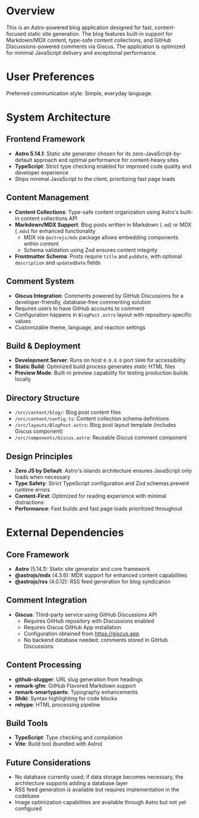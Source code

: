 # Overview

This is an Astro-powered blog application designed for fast, content-focused static site generation. The blog features built-in support for Markdown/MDX content, type-safe content collections, and GitHub Discussions-powered comments via Giscus. The application is optimized for minimal JavaScript delivery and exceptional performance.

# User Preferences

Preferred communication style: Simple, everyday language.

# System Architecture

## Frontend Framework
- **Astro 5.14.1**: Static site generator chosen for its zero-JavaScript-by-default approach and optimal performance for content-heavy sites
- **TypeScript**: Strict type checking enabled for improved code quality and developer experience
- Ships minimal JavaScript to the client, prioritizing fast page loads

## Content Management
- **Content Collections**: Type-safe content organization using Astro's built-in content collections API
- **Markdown/MDX Support**: Blog posts written in Markdown (`.md`) or MDX (`.mdx`) for enhanced functionality
  - MDX via `@astrojs/mdx` package allows embedding components within content
  - Schema validation using Zod ensures content integrity
- **Frontmatter Schema**: Posts require `title` and `pubDate`, with optional `description` and `updatedDate` fields

## Comment System
- **Giscus Integration**: Comments powered by GitHub Discussions for a developer-friendly, database-free commenting solution
- Requires users to have GitHub accounts to comment
- Configuration happens in `BlogPost.astro` layout with repository-specific values
- Customizable theme, language, and reaction settings

## Build & Deployment
- **Development Server**: Runs on host `0.0.0.0` port `5000` for accessibility
- **Static Build**: Optimized build process generates static HTML files
- **Preview Mode**: Built-in preview capability for testing production builds locally

## Directory Structure
- `/src/content/blog/`: Blog post content files
- `/src/content/config.ts`: Content collection schema definitions
- `/src/layouts/BlogPost.astro`: Blog post layout template (includes Giscus component)
- `/src/components/Giscus.astro`: Reusable Giscus comment component

## Design Principles
- **Zero JS by Default**: Astro's islands architecture ensures JavaScript only loads when necessary
- **Type Safety**: Strict TypeScript configuration and Zod schemas prevent runtime errors
- **Content-First**: Optimized for reading experience with minimal distractions
- **Performance**: Fast builds and fast page loads prioritized throughout

# External Dependencies

## Core Framework
- **Astro** (5.14.1): Static site generator and core framework
- **@astrojs/mdx** (4.3.6): MDX support for enhanced content capabilities
- **@astrojs/rss** (4.0.12): RSS feed generation for blog syndication

## Comment Integration
- **Giscus**: Third-party service using GitHub Discussions API
  - Requires GitHub repository with Discussions enabled
  - Requires Giscus GitHub App installation
  - Configuration obtained from https://giscus.app
  - No backend database needed; comments stored in GitHub Discussions

## Content Processing
- **github-slugger**: URL slug generation from headings
- **remark-gfm**: GitHub Flavored Markdown support
- **remark-smartypants**: Typography enhancements
- **Shiki**: Syntax highlighting for code blocks
- **rehype**: HTML processing pipeline

## Build Tools
- **TypeScript**: Type checking and compilation
- **Vite**: Build tool (bundled with Astro)

## Future Considerations
- No database currently used; if data storage becomes necessary, the architecture supports adding a database layer
- RSS feed generation is available but requires implementation in the codebase
- Image optimization capabilities are available through Astro but not yet configured